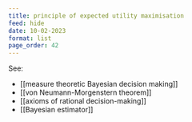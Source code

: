 ```yaml
---
title: principle of expected utility maximisation
feed: hide
date: 10-02-2023
format: list
page_order: 42
---
```



See:
- [[measure theoretic Bayesian decision making]]
- [[von Neumann-Morgenstern theorem]]
- [[axioms of rational decision-making]]
- [[Bayesian estimator]]